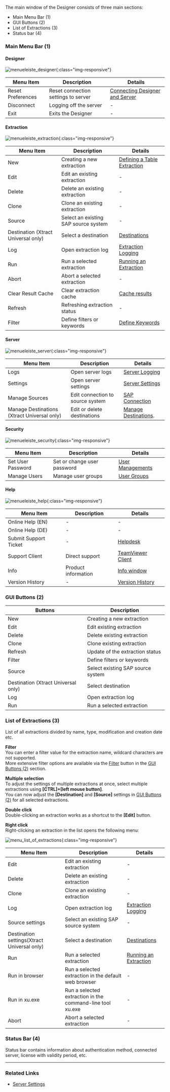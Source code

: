 
The main window of the Designer consists of three main sections:
- Main Menu Bar (1)
- GUI Buttons (2)
- List of Extractions (3)
- Status bar (4)

### Main Menu Bar (1)

#### Designer

![menueleiste_designer](/img/content/xu/menueleiste_designer.png){:class="img-responsive"}

Menu Item |Description | Details
------------ | ------------ | -------------
Reset Preferences  | Reset connection settings to server | [Connecting Designer and Server](../getting-started/connect-designer-with-server)
Disconnect | Logging off the server | -
Exit | Exits the Designer | -

#### Extraction

![menueleiste_extraction](/img/content/xu/menueleiste_extraction.png){:class="img-responsive"}

Menu Item | Description | Details
------------ | ------------ | -------------
New  | Creating a new extraction | [Defining a Table Extraction](../getting-started/define-a-table-extraction)
Edit | Edit an existing extraction | -
Delete | Delete an existing extraction | -
Clone | Clone an existing extraction | -
Source | Select an existing SAP source system | -
Destination (Xtract Universal only)| Select a destination | [Destinations](https://help.theobald-software.com/en/xtract-universal/destinations)
Log | Open extraction log | [Extraction Logging](../logging/logging-access-via-designer#extraction-logs)
Run  | Run a selected extraction | [Running an Extraction](../getting-started/run-an-extraction)
Abort | Abort a selected extraction | -
Clear Result Cache | Clear extraction cache | [Cache results](../getting-started/general-settings#misc-tab)
Refresh | Refreshing extraction status | -
Filter | Define filters or keywords |  [Define Keywords](../getting-started/general-settings#misc-tab)

#### Server

![menueleiste_server](/img/content/xu/menueleiste_server.png){:class="img-responsive"}

Menu Item | Description | Details
------------ | ------------ | -------------
Logs  | Open server logs | [Server Logging](../logging/logging-access-via-designer#server-logs-run)
Settings | Open server settings | [Server Settings](../server/server-settings)
Manage Sources | Edit connection to source system | [SAP Connection](../introduction/sap-connection)
Manage Destinations (Xtract Universal only) | Edit or delete destinations | [Manage Destinations](https://help.theobald-software.com/en/xtract-universal/xu-destinations/managing-destinations).

#### Security

![menueleiste_security](/img/content/xu/menueleiste_security.png){:class="img-responsive"}

Menu Item | Description  | Details
------------ | ------------ | -------------
Set User Password  | Set or change user password  | [User Managements](../security/user-management#user)
Manage Users | Manage user groups | [User Groups](../security/user-management#user-groups)

#### Help

![menueleiste_help](/img/content/xu/menueleiste_help.png){:class="img-responsive"}

Menu Item | Description | Details
------------ | ------------ | -------------
Online Help (EN) | <!-----> - <!-----> | <!-----> - <!-----> 
Online Help (DE) | - | -
Submit Support Ticket | - | [Helpdesk](https://support.theobald-software.com/helpdesk/User/Register)
Support Client | Direct support | [TeamViewer Client](https://get.teamviewer.com/theobaldsoftware)
Info | Product information | [Info window](../introduction/license#about-xtract-universal---info-window)
Version History | - | [Version History](https://kb.theobald-software.com/version-history)

### GUI Buttons (2)

Buttons | Description 
------------ | ------------ 
New | Creating a new extraction 
Edit |  Edit existing extraction |
Delete |  Delete existing extraction  |
Clone |  Clone existing extraction  |
Refresh | Update of the extraction status  |
Filter |  Define filters or keywords |
Source|  Select existing SAP source system  |
Destination (Xtract Universal only) | Select destination  |
Log | Open extraction log  |
Run  | Run a selected extraction  | 


### List of Extractions (3)
List of all extractions divided by name, type, modification and creation date etc. <br>

**Filter**<br>
You can enter a filter value for the extraction name, wildcard characters are not supported. <br> 
More extensive filter options are available via the [Filter](../advanced-techniques/regular-expressions) button in the [GUI Buttons (2)](#gui-buttons-2) section. 

**Multiple selection**<br>
To adjust the settings of multiple extractions at once, select multiple extractions using **[CTRL]+[left mouse button]**.<br>
You can now adjust the **[Destination]** and **[Source]** settings in [GUI Buttons (2)](#gui-buttons-2) for all selected extractions.

**Double click**<br>
Double-clicking an extraction works as a shortcut to the **[Edit]** button. <br>

**Right click**<br>
Right-clicking an extraction in the list opens the following menu:

![menu_list_of_extractions](/img/content/xu/menu_list_of_extractions.png){:class="img-responsive"}

Menu Item | Description | Details
------------ | ------------ | -------------
Edit | Edit an existing extraction | -
Delete | Delete an existing extraction | -
Clone | Clone an existing extraction | -
Log | Open extraction log | [Extraction Logging](../logging/logging-access-via-designer#extraction-logs)
Source settings| Select an existing SAP source system | -
Destination settings(Xtract Universal only)| Select a destination | [Destinations](https://help.theobald-software.com/en/xtract-universal/destinations)
Run  | Run a selected extraction | [Running an Extraction](../getting-started/run-an-extraction)
Run in browser | Run a selected extraction in the default web browser | - 
Run in xu.exe | Run a selected extraction in the command-line tool xu.exe | - 
Abort | Abort a selected extraction | -


### Status Bar (4)
Status bar contains information about authentication method, connected server, license with validity period, etc.


*****
### Related Links
- [Server Settings](../server)



